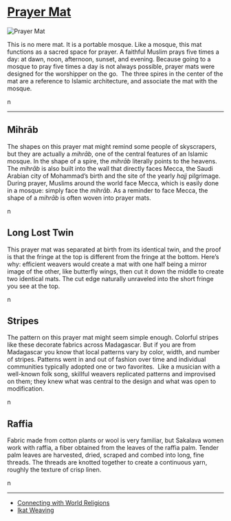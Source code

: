 # [Prayer Mat](http://artsmia.github.io/griot/#/o/45269)
![Prayer Mat](http://api.artsmia.org/images/45269/medium.jpg)

<p>This is no mere mat. It is a portable mosque. Like a mosque, this mat functions as a sacred space for prayer. A faithful Muslim prays five times a day: at dawn, noon, afternoon, sunset, and evening. Because going to a mosque to pray five times a day is not always possible, prayer mats were designed for the worshipper on the go.  The three spires in the center of the mat are a reference to Islamic architecture, and associate the mat with the mosque.</p>n

---

## Mihrāb
<p>The shapes on this prayer mat might remind some people of skyscrapers, but they are actually a <i>mihrāb</i>, one of the central features of an Islamic mosque. In the shape of a spire, the <i>mihrāb</i> literally points to the heavens. The <i>mihrāb</i> is also built into the wall that directly faces Mecca, the Saudi Arabian city of Mohammad’s birth and the site of the yearly <i>hajj </i>pilgrimage. During prayer, Muslims around the world face Mecca, which is easily done in a mosque: simply face the <i>mihrāb</i>. As a reminder to face Mecca, the shape of a <i>mihrāb </i>is often woven into prayer mats.</p>n

## Long Lost Twin
<p>This prayer mat was separated at birth from its identical twin, and the proof is that the fringe at the top is different from the fringe at the bottom. Here’s why: efficient weavers would create a mat with one half being a mirror image of the other, like butterfly wings, then cut it down the middle to create two identical mats. The cut edge naturally unraveled into the short fringe you see at the top.</p>n

## Stripes
<p>The pattern on this prayer mat might seem simple enough. Colorful stripes like these decorate fabrics across Madagascar. But if you are from Madagascar you know that local patterns vary by color, width, and number of stripes. Patterns went in and out of fashion over time and individual communities typically adopted one or two favorites.  Like a musician with a well-known folk song, skillful weavers replicated patterns and improvised on them; they knew what was central to the design and what was open to modification.</p>n

## Raffia
<p>Fabric made from cotton plants or wool is very familiar, but Sakalava women work with raffia, a fiber obtained from the leaves of the raffia palm. Tender palm leaves are harvested, dried, scraped and combed into long, fine threads. The threads are knotted together to create a continuous yarn, roughly the texture of crisp linen.</p>n

---

* [Connecting with World Religions](http://artsmia.github.io/griot/#/stories/373)
* [Ikat Weaving](http://artsmia.github.io/griot/#/stories/246)
